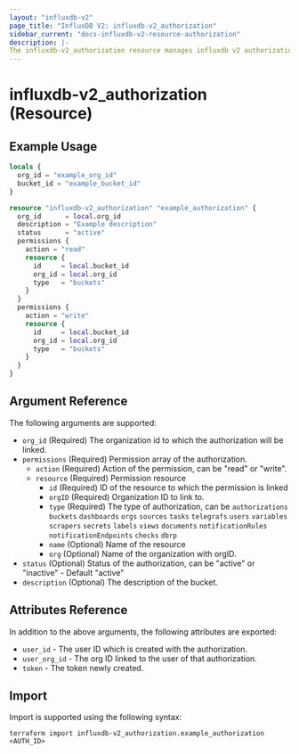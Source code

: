 ```yaml
---
layout: "influxdb-v2"
page_title: "InfluxDB V2: influxdb-v2_authorization"
sidebar_current: "docs-influxdb-v2-resource-authorization"
description: |-
The influxdb-v2_authorization resource manages influxdb v2 authorizations.
---
```


# influxdb-v2_authorization (Resource)



## Example Usage

```terraform
locals {
  org_id = "example_org_id"
  bucket_id = "example_bucket_id"
}

resource "influxdb-v2_authorization" "example_authorization" {
  org_id      = local.org_id
  description = "Example description"
  status      = "active"
  permissions {
    action = "read"
    resource {
      id     = local.bucket_id
      org_id = local.org_id
      type   = "buckets"
    }
  }
  permissions {
    action = "write"
    resource {
      id     = local.bucket_id
      org_id = local.org_id
      type   = "buckets"
    }
  }
}
```

## Argument Reference

The following arguments are supported:

* ``org_id`` (Required) The organization id to which the authorization will be linked.
* ``permissions`` (Required) Permission array of the authorization.
    * ``action`` (Required) Action of the permission, can be "read" or "write".
    * ``resource`` (Required) Permission resource
        * ``id`` (Required) ID of the resource to which the permission is linked
        * ``orgID`` (Required) Organization ID to link to.
        * ``type`` (Required) The type of authorization, can be `authorizations` `buckets` `dashboards` `orgs` `sources` `tasks` `telegrafs` `users` `variables` `scrapers` `secrets` `labels` `views` `documents` `notificationRules` `notificationEndpoints` `checks` `dbrp`
        * ``name`` (Optional) Name of the resource
        * ``org`` (Optional) Name of the organization with orgID.
* ``status`` (Optional) Status of the authorization, can be "active" or "inactive" - Default "active"
* ``description`` (Optional) The description of the bucket.

## Attributes Reference

In addition to the above arguments, the following attributes are exported:

* ``user_id`` - The user ID which is created with the authorization.
* ``user_org_id`` - The org ID linked to the user of that authorization.
* ``token`` - The token newly created.
## Import

Import is supported using the following syntax:

```shell
terraform import influxdb-v2_authorization.example_authorization <AUTH_ID>
```
